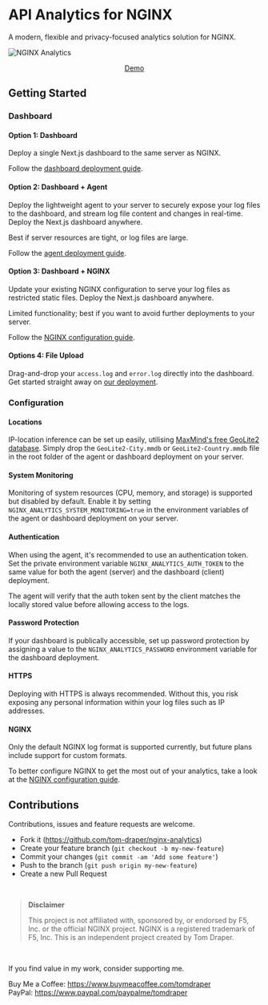 # API Analytics for NGINX

A modern, flexible and privacy-focused analytics solution for NGINX.

![NGINX Analytics](https://github.com/user-attachments/assets/b0fc1334-22e0-4d2c-9219-29d69a86a679)

<p align="center">
  <a href="https://nginx.apianalytics.dev/dashboard/demo">Demo</a>
</p>

## Getting Started

### Dashboard

#### Option 1: Dashboard

Deploy a single Next.js dashboard to the same server as NGINX.

Follow the <a href="./dashboard/README.md">dashboard deployment guide</a>.

#### Option 2: Dashboard + Agent

Deploy the lightweight agent to your server to securely expose your log files to the dashboard, and stream log file content and changes in real-time. Deploy the Next.js dashboard anywhere. 

Best if server resources are tight, or log files are large.

Follow the <a href="./agent/README.md">agent deployment guide</a>.

#### Option 3: Dashboard + NGINX

Update your existing NGINX configuration to serve your log files as restricted static files. Deploy the Next.js dashboard anywhere.

Limited functionality; best if you want to avoid further deployments to your server.

Follow the <a href="./dashboard/nginx/README.md">NGINX configuration guide</a>.

#### Options 4: File Upload

Drag-and-drop your `access.log` and `error.log` directly into the dashboard. Get started straight away on <a href="https://nginx.apianalytics.dev/dashboard">our deployment</a>.

<!-- ### CLI

If you prefer to work in the terminal, a CLI is available as an alternative to the dashboard. 

#### Option 1: CLI

Deploy the CLI to the server running NGINX. Access via SSH.

Follow the <a href="./cli/README.md">CLI deployment guide</a>.

#### Option 2: CLI + Agent 

Deploy the agent to the server. Run the CLI from anywhere.

Follow the <a href="./agent/README.md">agent deployment guide</a>. -->

### Configuration

#### Locations

IP-location inference can be set up easily, utilising <a href="https://www.maxmind.com/en/home">MaxMind's free GeoLite2 database</a>. Simply drop the `GeoLite2-City.mmdb` or `GeoLite2-Country.mmdb` file in the root folder of the agent or dashboard deployment on your server.

#### System Monitoring

Monitoring of system resources (CPU, memory, and storage) is supported but disabled by default. Enable it by setting `NGINX_ANALYTICS_SYSTEM_MONITORING=true` in the environment variables of the agent or dashboard deployment on your server.

#### Authentication

When using the agent, it's recommended to use an authentication token. Set the private environment variable `NGINX_ANALYTICS_AUTH_TOKEN` to the same value for both the agent (server) and the dashboard (client) deployment.

The agent will verify that the auth token sent by the client matches the locally stored value before allowing access to the logs.

#### Password Protection

If your dashboard is publically accessible, set up password protection by assigning a value to the `NGINX_ANALYTICS_PASSWORD` environment variable for the dashboard deployment.

#### HTTPS

Deploying with HTTPS is always recommended. Without this, you risk exposing any personal information within your log files such as IP addresses.

#### NGINX

Only the default NGINX log format is supported currently, but future plans include support for custom formats.

To better configure NGINX to get the most out of your analytics, take a look at the <a href="./nginx/README.md">NGINX configuration guide</a>.

## Contributions

Contributions, issues and feature requests are welcome.

- Fork it (https://github.com/tom-draper/nginx-analytics)
- Create your feature branch (`git checkout -b my-new-feature`)
- Commit your changes (`git commit -am 'Add some feature'`)
- Push to the branch (`git push origin my-new-feature`)
- Create a new Pull Request

<br>

> **Disclaimer**
>
> This project is not affiliated with, sponsored by, or endorsed by F5, Inc. or the official NGINX project.
> NGINX is a registered trademark of F5, Inc. This is an independent project created by Tom Draper.

<br>

If you find value in my work, consider supporting me.

Buy Me a Coffee: https://www.buymeacoffee.com/tomdraper<br>
PayPal: https://www.paypal.com/paypalme/tomdraper
